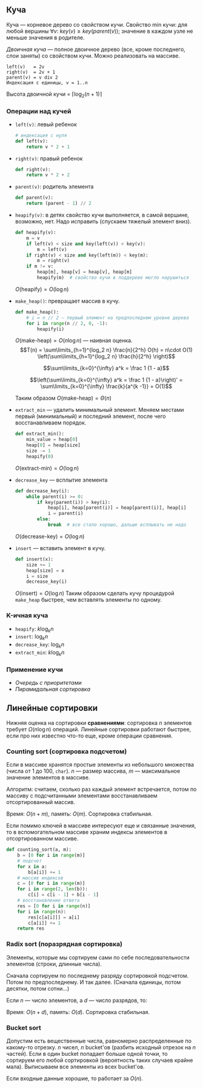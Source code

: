 ## Куча

Куча — корневое дерево со свойством кучи.
Свойство min кучи: для любой вершины $\forall v$: $key(v) \geqslant key(parent(v))$; значение в каждом узле не меньше значения в родителе.

*Двоичная куча* — полное двоичное дерево (все, кроме последнего, слои заняты) со свойством кучи.
Можно реализовать на массиве.
```
left(v)   = 2v
right(v)  = 2v + 1
parent(v) = v div 2
Индексация с единицы, v = 1..n
```
Высота двоичной кучи = $\lceil\log_2(n + 1)\rceil$

### Операции над кучей

* `left(v)`: левый ребенок
    ```python
    # индексация с нуля
    def left(v):
        return v * 2 + 1
    ```
* `right(v)`: правый ребенок
    ```python
    def right(v):
        return v * 2 + 2
    ```
* `parent(v)`: родитель элемента
    ```python
    def parent(v):
        return (parent - 1) // 2
    ```
* `heapify(v)`: в детях свойство кучи выполняется, в самой вершине, возможно, нет. Надо исправить (спускаем тяжелый элемент вниз).
    ```python
    def heapify(v):
        m = v
        if left(v) < size and key(left(v)) < key(v):
            m = left(v)
        if right(v) < size and key(left(m)) < key(m):
            m = right(v)
        if m != v:
            heap[m], heap[v] = heap[v], heap[m]
            heapify(m)  # свойство кучи в поддереве могло нарушиться
    ```
    $O(\text{heapify}) = O(\log n)$
* `make_heap()`: превращает массив в кучу.
    ```python
    def make_heap():
        # i = n // 2 — первый элемент на предпоследнем уровне дерева
        for i in range(n // 2, 0, -1):
            heapify(i)
    ```
    $O(\text{make-heap}) = O(n \log n)$ — наивная оценка.
    $$T(n) = \sum\limits_{h=1}^{log_2 n} \frac{n}{2^h} O(h) = n\cdot O(1) \left(\sum\limits_{h=1}^{log_2 n} \frac{h}{2^h} \right)$$

    $$\sum\limits_{k=0}^{\infty} a^k = \frac 1 {1 - a}$$

    $$\left(\sum\limits_{k=0}^{\infty} a^k = \frac 1 {1 - a}\right)' = \sum\limits_{k=0}^{\infty} \frac{k}{a^{k -1}} = O(1)$$

    Таким образом $O(\text{make-heap}) = \Theta(n)$
* `extract_min` — удалить минимальный элемент.
    Меняем местами первый (минимальный) и последний элемент, после чего восстанавливаем порядок.
    ```python
    def extract_min():
        min_value = heap[0]
        heap[0] = heap[size]
        size -= 1
        heapify(0)
    ```
    $O(\text{extract-min}) = O(\log n)$
* `decrease_key` — всплытие элемента
    ```python
    def decrease_key(i):
        while parent(i) >= 0:
            if key(parent(i)) > key(i):
                heap[i], heap[parent(i)] = heap[parent(i)], heap[i]
                i = parent(i)
            else:
                break  # все стало хорошо, дальше всплывать не надо
    ```
    $O(\text{decrease-key}) = O(\log n)$
* `insert` — вставить элемент в кучу.
    ```python
    def insert(x):
        size += 1
        heap[size] = x
        i = size
        decrease_key(i)
    ```
    $O(\text{insert}) = O(\log n)$
    Таким образом сделать кучу процедурой `make_heap` быстрее, чем вставлять элементы по одному.

### K-ичная куча

* `heapify`: $k \log_k n$
* `insert`: $\log_k n$
* `decrease_key`: $\log_k n$
* `extract_min`: $k \log_k n$

### Применение кучи

* *Очередь с приоритетами*
* *Пирамидальная сортировка*

## Линейные сортировки

Нижняя оценка на сортировки **сравнениями**: сортировка $n$ элементов требует $\Omega(n \log n)$ операций. Линейные сортировки работают быстрее, если про них известно что-то еще, кроме операции сравнения.

### Counting sort (сортировка подсчетом)

Если в массиве хранятся простые элементы из небольшого множества (числа от $1$ до $100$, `char`).
$n$ — размер массива, $m$ — максимальное значение элементов в массиве.

Алгоритм: считаем, сколько раз каждый элемент встречается, потом по массиву с подсчитанными элементами восстанавливаем отсортированный массив.

Время: $O(n+m)$, память: $O(m)$. Сортировка стабильная.

Если помимо ключей в массиве интересуют еще и связанные значения, то в вспомогательном массиве храним индексы элементов в отсортированном массиве.

```python
def counting_sort(a, m):
    b = [0 for i in range(m)]
    # подсчет
    for x in a:
        b[a[i]] += 1
    # массив индексов
    c = [0 for i in range(m)]
    for i in range(2, len(b)):
        c[i] = c[i - 1] + b[i - 1]
    # восстановление ответа
    res = [0 for i in range(n)]
    for i in range(n):
        res[c[a[i]]] = a[i]
        c[a[i]] += 1
    return res
```

### Radix sort (поразрядная сортировка)

Элементы, которые мы сортируем сами по себе последовательности элементов (строки, длинные числа).

Сначала сортируем по последнему разряду сортировкой подсчетом. Потом по предпоследнему. И так далее. (Сначала единицы, потом десятки, потом сотни...)

Если $n$ — число элементов, а $d$ — число разрядов, то:

Время: $O(n+d)$, память: $O(d)$. Сортировка стабильная.

### Bucket sort

Допустим есть вещественные числа, равномерно распределенные по какому-то отрезку. $n$ чисел, $n$ bucket'ов (разбить исходный отрезок на $n$ частей). Если в один bucket попадает больше одной точки, то сортируем его любой сортировкой (вероятность таких случаев крайне мала). Выписываем все элементы из всех bucket'ов.

Если входные данные хорошие, то работает за $O(n)$.
